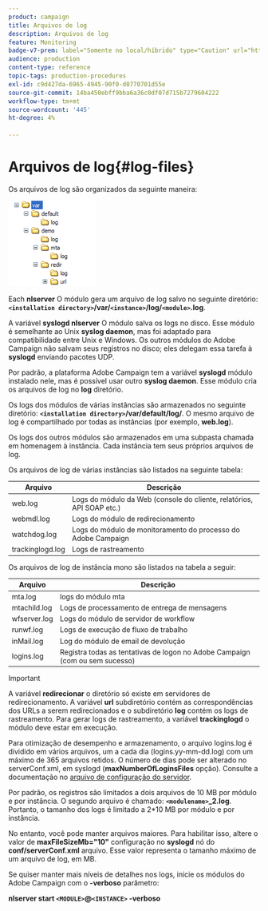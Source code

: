 ```yaml
---
product: campaign
title: Arquivos de log
description: Arquivos de log
feature: Monitoring
badge-v7-prem: label="Somente no local/híbrido" type="Caution" url="https://experienceleague.adobe.com/docs/campaign-classic/using/installing-campaign-classic/architecture-and-hosting-models/hosting-models-lp/hosting-models.html?lang=pt-BR" tooltip="Aplica-se somente a implantações locais e híbridas"
audience: production
content-type: reference
topic-tags: production-procedures
exl-id: c9d427da-6965-4945-90f0-d0770701d55e
source-git-commit: 14ba450ebff9bba6a36c0df07d715b7279604222
workflow-type: tm+mt
source-wordcount: '445'
ht-degree: 4%

---
```


# Arquivos de log{#log-files}



Os arquivos de log são organizados da seguinte maneira:

![](assets/d_ncs_directory.png)

Each **nlserver** O módulo gera um arquivo de log salvo no seguinte diretório: **`<installation directory>`/var/`<instance>`/log/`<module>`.log**.

A variável **syslogd nlserver** O módulo salva os logs no disco. Esse módulo é semelhante ao Unix **syslog daemon**, mas foi adaptado para compatibilidade entre Unix e Windows. Os outros módulos do Adobe Campaign não salvam seus registros no disco; eles delegam essa tarefa à **syslogd** enviando pacotes UDP.

Por padrão, a plataforma Adobe Campaign tem a variável **syslogd** módulo instalado nele, mas é possível usar outro **syslog daemon**. Esse módulo cria os arquivos de log no **log** diretório.

Os logs dos módulos de várias instâncias são armazenados no seguinte diretório: **`<installation directory>`/var/default/log/**. O mesmo arquivo de log é compartilhado por todas as instâncias (por exemplo, **web.log**).

Os logs dos outros módulos são armazenados em uma subpasta chamada em homenagem à instância. Cada instância tem seus próprios arquivos de log.

Os arquivos de log de várias instâncias são listados na seguinte tabela:

| Arquivo | Descrição |
|---|---|
| web.log | Logs do módulo da Web (console do cliente, relatórios, API SOAP etc.) |
| webmdl.log | Logs do módulo de redirecionamento |
| watchdog.log | Logs do módulo de monitoramento do processo do Adobe Campaign |
| trackinglogd.log | Logs de rastreamento |

Os arquivos de log de instância mono são listados na tabela a seguir:

| Arquivo | Descrição |
|---|---|
| mta.log | logs do módulo mta |
| mtachild.log | Logs de processamento de entrega de mensagens |
| wfserver.log | Logs do módulo de servidor de workflow |
| runwf.log | Logs de execução de fluxo de trabalho |
| inMail.log | Log do módulo de email de devolução |
| logins.log | Registra todas as tentativas de logon no Adobe Campaign (com ou sem sucesso) |

>[!IMPORTANT]
>
>A variável **redirecionar** o diretório só existe em servidores de redirecionamento. A variável **url** subdiretório contém as correspondências dos URLs a serem redirecionados e o subdiretório **log** contém os logs de rastreamento. Para gerar logs de rastreamento, a variável **trackinglogd** o módulo deve estar em execução.

Para otimização de desempenho e armazenamento, o arquivo logins.log é dividido em vários arquivos, um a cada dia (logins.yy-mm-dd.log) com um máximo de 365 arquivos retidos. O número de dias pode ser alterado no serverConf.xml, em syslogd (**maxNumberOfLoginsFiles** opção). Consulte a documentação no [arquivo de configuração do servidor](../../installation/using/the-server-configuration-file.md#syslogd).

Por padrão, os registros são limitados a dois arquivos de 10 MB por módulo e por instância. O segundo arquivo é chamado: **`<modulename>`_2.log**. Portanto, o tamanho dos logs é limitado a 2&#42;10 MB por módulo e por instância.

No entanto, você pode manter arquivos maiores. Para habilitar isso, altere o valor de **maxFileSizeMb=&quot;10&quot;** configuração no **syslogd** nó do **conf/serverConf.xml** arquivo. Esse valor representa o tamanho máximo de um arquivo de log, em MB.

Se quiser manter mais níveis de detalhes nos logs, inicie os módulos do Adobe Campaign com o **-verboso** parâmetro:

**nlserver start `<MODULE>`@`<INSTANCE>` -verboso**
